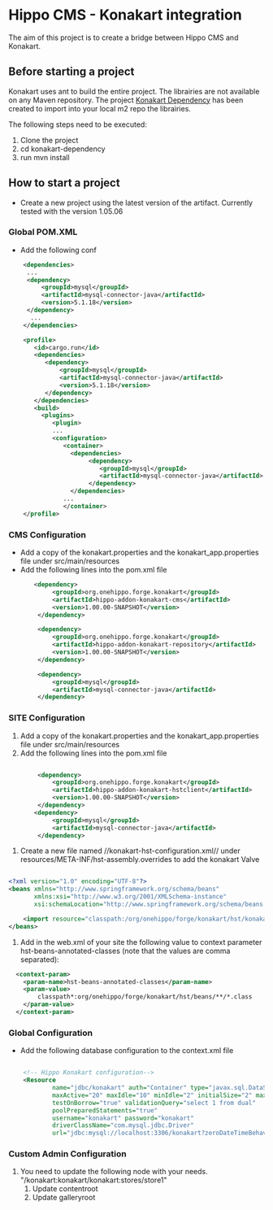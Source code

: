 # Hippo CMS - Konakart integration

The aim of this project is to create a bridge between Hippo CMS and Konakart.

## Before starting a project

Konakart uses ant to build the entire project. The librairies are not available on any Maven repository. 
The project [Konakart Dependency](https://github.com/jmirc/Hippo-CMS-Konakart/tree/master/konakart-dependency) has been created to import into your local m2 repo the librairies.

The following steps need to be executed:

1. Clone the project
1. cd konakart-dependency
1. run mvn install

## How to start a project

*  Create a new project using the latest version of the artifact. Currently tested with the version 1.05.06

### Global POM.XML
* Add the following conf
```xml
    <dependencies>
     ...
     <dependency>
         <groupId>mysql</groupId>
         <artifactId>mysql-connector-java</artifactId>
         <version>5.1.18</version>
     </dependency>
      ...
    </dependencies>

    <profile>
       <id>cargo.run</id>
       <dependencies>
          <dependency>
              <groupId>mysql</groupId>
              <artifactId>mysql-connector-java</artifactId>
              <version>5.1.18</version>
          </dependency>
       </dependencies>
       <build>
         <plugins>
            <plugin>
            ...
            <configuration>
               <container>
                 <dependencies>
                      <dependency>
                         <groupId>mysql</groupId>
                         <artifactId>mysql-connector-java</artifactId>
                      </dependency>
                 </dependencies>
               ...
               </container>
    </profile>
```

### CMS Configuration
* Add a copy of the konakart.properties and the konakart_app.properties file under src/main/resources
* Add the following lines into the pom.xml file

```xml
       <dependency>
            <groupId>org.onehippo.forge.konakart</groupId>
            <artifactId>hippo-addon-konakart-cms</artifactId>
            <version>1.00.00-SNAPSHOT</version>
        </dependency>

        <dependency>
            <groupId>org.onehippo.forge.konakart</groupId>
            <artifactId>hippo-addon-konakart-repository</artifactId>
            <version>1.00.00-SNAPSHOT</version>
        </dependency>

        <dependency>
            <groupId>mysql</groupId>
            <artifactId>mysql-connector-java</artifactId>
        </dependency>
```

### SITE Configuration
1. Add a copy of the konakart.properties and the konakart_app.properties file under src/main/resources
1. Add the following lines into the pom.xml file

```xml

        <dependency>
            <groupId>org.onehippo.forge.konakart</groupId>
            <artifactId>hippo-addon-konakart-hstclient</artifactId>
            <version>1.00.00-SNAPSHOT</version>
        </dependency>
       <dependency>
            <groupId>mysql</groupId>
            <artifactId>mysql-connector-java</artifactId>
        </dependency>
```


1. Create a new file named //konakart-hst-configuration.xml// under resources/META-INF/hst-assembly.overrides to add the konakart Valve

```xml

<?xml version="1.0" encoding="UTF-8"?>
<beans xmlns="http://www.springframework.org/schema/beans"
       xmlns:xsi="http://www.w3.org/2001/XMLSchema-instance"
       xsi:schemaLocation="http://www.springframework.org/schema/beans http://www.springframework.org/schema/beans/spring-beans-3.0.xsd">

    <import resource="classpath:/org/onehippo/forge/konakart/hst/konakart-hst-configuration.xml"/>
</beans>

```

1. Add in the web.xml of your site the following value to context parameter hst-beans-annotated-classes (note that the values are comma separated):

```xml
  <context-param>
    <param-name>hst-beans-annotated-classes</param-name>
    <param-value>
        classpath*:org/onehippo/forge/konakart/hst/beans/**/*.class
    </param-value>
  </context-param>

```

### Global Configuration
* Add the following database configuration to the context.xml file

```xml

    <!-- Hippo Konakart configuration-->
    <Resource
            name="jdbc/konakart" auth="Container" type="javax.sql.DataSource"
            maxActive="20" maxIdle="10" minIdle="2" initialSize="2" maxWait="10000"
            testOnBorrow="true" validationQuery="select 1 from dual"
            poolPreparedStatements="true"
            username="konakart" password="konakart"
            driverClassName="com.mysql.jdbc.Driver"
            url="jdbc:mysql://localhost:3306/konakart?zeroDateTimeBehavior=convertToNull&amp;autoReconnect=true&amp;characterEncoding=utf8" />

```

### Custom Admin Configuration
1. You need to update the following node with your needs. "/konakart:konakart/konakart:stores/store1"
    1. Update contentroot
    1. Update galleryroot